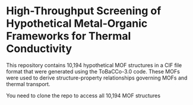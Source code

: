 # High-Throughput Screening of Hypothetical Metal-Organic Frameworks for Thermal Conductivity 

This repository contains 10,194 hypothetical MOF structures in a CIF file format that were generated using the ToBaCCo-3.0 code. These MOFs were used to derive structure-property relationships governing MOFs and thermal transport.  

You need to clone the repo to access all 10,194 MOF structures
